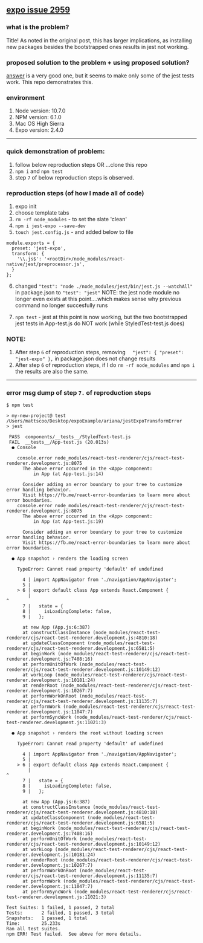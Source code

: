 ## [expo issue 2959](https://github.com/expo/expo/issues/2595#issuecomment-441362040)


### what is the problem?
Title! As noted in the original post, this has larger implications, as installing new packages besides the bootstrapped ones results in jest not working.


### proposed solution to the problem + using proposed solution?

[answer](https://github.com/expo/expo/issues/2595#issuecomment-440966998) is a very good one, but it seems to make only some of the jest tests work. This repo demonstrates this.

### environment
1. Node version: 10.7.0
2. NPM version: 6.1.0
3. Mac OS High Sierra 
4. Expo version: 2.4.0

----

### quick demonstration of problem:

1. follow below reproduction steps OR ...clone this repo
3. `npm i` and `npm test`
4. step `7` of below reproduction steps is observed.

### reproduction steps (of how I made all of code)

1. expo init
2. choose template tabs
3. `rm -rf node_modules` - to set the slate 'clean'
4. `npm i jest-expo --save-dev`
5. `touch jest.config.js` - and added below to file

```
module.exports = {
  preset: 'jest-expo',
  transform: {
    '\\.js$': '<rootDir>/node_modules/react-native/jest/preprocessor.js',
  }
};
```

6. changed `"test": "node ./node_modules/jest/bin/jest.js --watchAll"` in package.json to `"test": "jest"` NOTE: the jest node module no longer even exists at this point....which makes sense why previous command no longer succesfully runs

7. `npm test` - jest at this point is now working, but the two bootstrapped jest tests in App-test.js do NOT work (while StyledTest-test.js does)

### NOTE: 

1. After step `6` of reproduction steps, removing
`  "jest": {
    "preset": "jest-expo"
  },` in package.json does not change results
2. After step `6` of reproduction steps, if I do `rm -rf node_modules` and `npm i` the results are also the same.

----

### error msg dump of step `7.` of reproduction steps
```
$ npm test

> my-new-project@ test /Users/mattscoo/Desktop/expoExample/ariana/jestExpoTransformError
> jest

 PASS  components/__tests__/StyledText-test.js
 FAIL  __tests__/App-test.js (20.013s)
  ● Console

    console.error node_modules/react-test-renderer/cjs/react-test-renderer.development.js:8075
      The above error occurred in the <App> component:
          in App (at App-test.js:14)

      Consider adding an error boundary to your tree to customize error handling behavior.
      Visit https://fb.me/react-error-boundaries to learn more about error boundaries.
    console.error node_modules/react-test-renderer/cjs/react-test-renderer.development.js:8075
      The above error occurred in the <App> component:
          in App (at App-test.js:19)

      Consider adding an error boundary to your tree to customize error handling behavior.
      Visit https://fb.me/react-error-boundaries to learn more about error boundaries.

  ● App snapshot › renders the loading screen

    TypeError: Cannot read property 'default' of undefined

      4 | import AppNavigator from './navigation/AppNavigator';
      5 |
    > 6 | export default class App extends React.Component {
        |                                                                                                                                   ^
      7 |   state = {
      8 |     isLoadingComplete: false,
      9 |   };

      at new App (App.js:6:387)
      at constructClassInstance (node_modules/react-test-renderer/cjs/react-test-renderer.development.js:4810:18)
      at updateClassComponent (node_modules/react-test-renderer/cjs/react-test-renderer.development.js:6581:5)
      at beginWork (node_modules/react-test-renderer/cjs/react-test-renderer.development.js:7408:16)
      at performUnitOfWork (node_modules/react-test-renderer/cjs/react-test-renderer.development.js:10149:12)
      at workLoop (node_modules/react-test-renderer/cjs/react-test-renderer.development.js:10181:24)
      at renderRoot (node_modules/react-test-renderer/cjs/react-test-renderer.development.js:10267:7)
      at performWorkOnRoot (node_modules/react-test-renderer/cjs/react-test-renderer.development.js:11135:7)
      at performWork (node_modules/react-test-renderer/cjs/react-test-renderer.development.js:11047:7)
      at performSyncWork (node_modules/react-test-renderer/cjs/react-test-renderer.development.js:11021:3)

  ● App snapshot › renders the root without loading screen

    TypeError: Cannot read property 'default' of undefined

      4 | import AppNavigator from './navigation/AppNavigator';
      5 |
    > 6 | export default class App extends React.Component {
        |                                                                                                                                   ^
      7 |   state = {
      8 |     isLoadingComplete: false,
      9 |   };

      at new App (App.js:6:387)
      at constructClassInstance (node_modules/react-test-renderer/cjs/react-test-renderer.development.js:4810:18)
      at updateClassComponent (node_modules/react-test-renderer/cjs/react-test-renderer.development.js:6581:5)
      at beginWork (node_modules/react-test-renderer/cjs/react-test-renderer.development.js:7408:16)
      at performUnitOfWork (node_modules/react-test-renderer/cjs/react-test-renderer.development.js:10149:12)
      at workLoop (node_modules/react-test-renderer/cjs/react-test-renderer.development.js:10181:24)
      at renderRoot (node_modules/react-test-renderer/cjs/react-test-renderer.development.js:10267:7)
      at performWorkOnRoot (node_modules/react-test-renderer/cjs/react-test-renderer.development.js:11135:7)
      at performWork (node_modules/react-test-renderer/cjs/react-test-renderer.development.js:11047:7)
      at performSyncWork (node_modules/react-test-renderer/cjs/react-test-renderer.development.js:11021:3)

Test Suites: 1 failed, 1 passed, 2 total
Tests:       2 failed, 1 passed, 3 total
Snapshots:   1 passed, 1 total
Time:        25.233s
Ran all test suites.
npm ERR! Test failed.  See above for more details.
```



